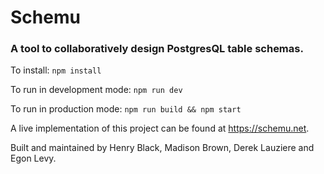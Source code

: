 # Schemu
### A tool to collaboratively design PostgresQL table schemas.

To install:
```npm install```

To run in development mode:
```npm run dev```

To run in production mode:
```npm run build && npm start```

A live implementation of this project can be found at https://schemu.net.

Built and maintained by Henry Black, Madison Brown, Derek Lauziere and Egon Levy.

